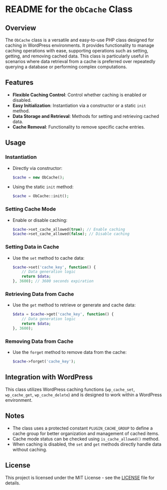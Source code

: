 # README for the `ObCache` Class

## Overview
The `ObCache` class is a versatile and easy-to-use PHP class designed for caching in WordPress environments. It provides functionality to manage caching operations with ease, supporting operations such as setting, getting, and removing cached data. This class is particularly useful in scenarios where data retrieval from a cache is preferred over repeatedly querying a database or performing complex computations.

## Features
- **Flexible Caching Control**: Control whether caching is enabled or disabled.
- **Easy Initialization**: Instantiation via a constructor or a static `init` method.
- **Data Storage and Retrieval**: Methods for setting and retrieving cached data.
- **Cache Removal**: Functionality to remove specific cache entries.

## Usage

### Instantiation
- Directly via constructor:
  ```php
  $cache = new ObCache();
  ```
- Using the static `init` method:
  ```php
  $cache = ObCache::init();
  ```

### Setting Cache Mode
- Enable or disable caching:
  ```php
  $cache->set_cache_allowed(true); // Enable caching
  $cache->set_cache_allowed(false); // Disable caching
  ```

### Setting Data in Cache
- Use the `set` method to cache data:
  ```php
  $cache->set('cache_key', function() {
      // Data generation logic
      return $data;
  }, 3600); // 3600 seconds expiration
  ```

### Retrieving Data from Cache
- Use the `get` method to retrieve or generate and cache data:
  ```php
  $data = $cache->get('cache_key', function() {
      // Data generation logic
      return $data;
  }, 3600);
  ```

### Removing Data from Cache
- Use the `forget` method to remove data from the cache:
  ```php
  $cache->forget('cache_key');
  ```

## Integration with WordPress
This class utilizes WordPress caching functions (`wp_cache_set`, `wp_cache_get`, `wp_cache_delete`) and is designed to work within a WordPress environment.

## Notes
- The class uses a protected constant `PLUGIN_CACHE_GROUP` to define a cache group for better organization and management of cached items.
- Cache mode status can be checked using `is_cache_allowed()` method.
- When caching is disabled, the `set` and `get` methods directly handle data without caching.

## License

This project is licensed under the MIT License - see the [LICENSE](LICENSE) file for details.
